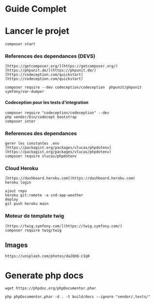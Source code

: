 # Guide Complet


# Lancer le projet

    composer start

### References des dependances (DEVS)  

    [https://getcomposer.org/](https://getcomposer.org/)
    [https://phpunit.de/](https://phpunit.de/)
    [https://codeception.com/quickstart](https://codeception.com/quickstart)

    composer require --dev codeception/codeception  phpunit/phpunit symfony/var-dumper
#### Codeception pour les tests d'integration
    composer require "codeception/codeception" --dev
    php vendor/bin/codecept bootstrap
    composer inter

### References des dependances 
    gerer les constantes .env
    [https://packagist.org/packages/vlucas/phpdotenv](https://packagist.org/packages/vlucas/phpdotenv)
    composer require vlucas/phpdotenv  
 
### Cloud Heroku

    [https://dashboard.heroku.com](https://dashboard.heroku.com)
    heroku login

    ajout repo
    heroku git:remote -a cnd-app-weather
    deploy
    git push heroku main

### Moteur de template twig
    [https://twig.symfony.com/](https://twig.symfony.com/)
    composer require twig/twig
## Images
    https://unsplash.com/photos/da2QXQ-c1q0

# Generate php docs

    wget https://phpdoc.org/phpDocumentor.phar
    
    php phpDocumentor.phar -d . -t build/docs --ignore "vendor/,tests/"
